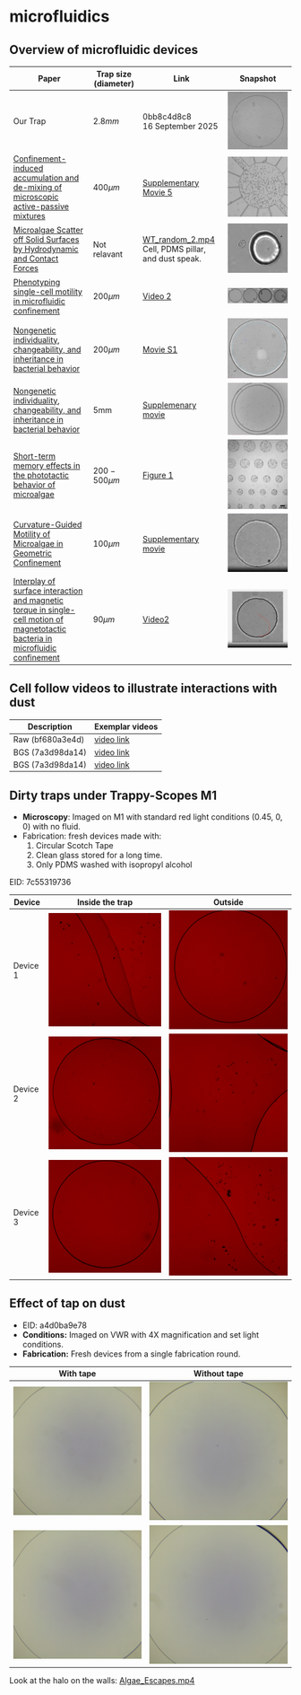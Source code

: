 

# microfluidics



## Overview of microfluidic devices

| Paper                                                        | Trap size (diameter) | Link                                                         | Snapshot                                                     |
| ------------------------------------------------------------ | -------------------- | ------------------------------------------------------------ | ------------------------------------------------------------ |
| Our Trap                                                     | $2.8mm$              | 0bb8c4d8c8<br />16 September 2025                            | ![image-20250929142247800](assets/image-20250929142247800.png) |
| [Confinement-induced accumulation and de-mixing of microscopic active-passive mixtures](https://www.nature.com/articles/s41467-022-32520-9) | $400\mu m$           | [Supplementary Movie 5](https://static-content.springer.com/esm/art%3A10.1038%2Fs41467-022-32520-9/MediaObjects/41467_2022_32520_MOESM8_ESM.mov) | ![image-20250929133211901](assets/image-20250929133211901.png) |
| [Microalgae Scatter off Solid Surfaces by Hydrodynamic and Contact Forces](https://journals.aps.org/prl/abstract/10.1103/PhysRevLett.115.258102#supplemental) | Not relavant         | [WT_random_2.mp4](https://journals.aps.org/prl/supplemental/10.1103/PhysRevLett.115.258102/WT_random_2.mp4) Cell, PDMS pillar, and dust speak. | ![image-20250929132855581](assets/image-20250929132855581.png) |
| [Phenotyping single-cell motility in microfluidic confinement](https://elifesciences.org/articles/76519#s4) | $200 \mu m$          | [Video 2](https://static-movie-usa.glencoesoftware.com/mp4/10.7554/931/299aa14b5aa45835b81556c85f8ee5c6ce8a9206/elife-76519-video2.mp4) | ![image-20250929132743969](assets/image-20250929132743969.png) |
| [Nongenetic individuality, changeability, and inheritance in bacterial behavior](https://www.pnas.org/doi/10.1073/pnas.2023322118?url_ver=Z39.88-2003) | $200 \mu m$          | [Movie S1](https://www.pnas.org/doi/10.1073/pnas.2023322118?url_ver=Z39.88-2003#sm01) | ![image-20250929121006782](assets/image-20250929121006782.png) |
| [Nongenetic individuality, changeability, and inheritance in bacterial behavior](https://www.pnas.org/doi/full/10.1073/pnas.2023322118) | 5mm                  | [Supplemenary movie](https://www.pnas.org/doi/suppl/10.1073/pnas.1308282110/suppl_file/sm01.wmv) | ![image-20250929121225533](assets/image-20250929121225533.png) |
| [Short-term memory effects in the phototactic behavior of microalgae](http://pubs.rsc.org/en/content/articlelanding/2024/sm/d3sm01628e) | $200-500 \mu m$      | [Figure 1](https://pubs.rsc.org/image/article/2024/sm/d3sm01628e/d3sm01628e-f1_hi-res.gif) | ![image-20250929135457624](assets/image-20250929135457624.png) |
| [Curvature-Guided Motility of Microalgae in Geometric Confinement](https://journals.aps.org/prl/abstract/10.1103/PhysRevLett.120.068002#supplemental) | $100 \mu m$          | [Supplementary movie](https://journals.aps.org/prl/supplemental/10.1103/PhysRevLett.120.068002/Ostapenko_2017_Supplementary_Movie.mp4) | ![image-20250929135950741](assets/image-20250929135950741.png) |
| [Interplay of surface interaction and magnetic torque in single-cell motion of magnetotactic bacteria in microfluidic confinement](https://elifesciences.org/articles/71527) | $90 \mu m$           | [Video2](https://elifesciences.org/download/aHR0cHM6Ly9zdGF0aWMtbW92aWUtdXNhLmdsZW5jb2Vzb2Z0d2FyZS5jb20vbXA0LzEwLjc1NTQvMjA1LzY1OTkwYTE4Yzk5ZDg0OWRkZTNlZjk4YWM2ZTdlZGI4OTRmZTc4ODQvZWxpZmUtNzE1MjctdmlkZW8yLm1wNA--/elife-71527-video2.mp4?_hash=G1S9JeV%2BDJeKDNT7j5qOi0pN205q3mZlJOIaLH7oofM%3D) | ![image-20250929141115761](assets/image-20250929141115761.png) |

## Cell follow videos to illustrate interactions with dust

| Description      | Exemplar videos                                              |
| ---------------- | ------------------------------------------------------------ |
| Raw (bf680a3e4d) | [video link](assets/bf680a3e4d_2025_08_27__11_13_14__1756289594291549015__split_1_simplesq.mp4) |
| BGS (7a3d98da14) | [video link](assets/vlc-record-2025-09-29-15h34m34s-7a3d98da14_2025_08_21__22_03_46__1755810226372969833__split_66__15006frames.mp4-.mp4) |
| BGS (7a3d98da14) | [video link](/Users/byatharth/code/Trappy-Scopes/protocols/microfluidics/assets/vlc-record-2025-09-29-15h37m02s-7a3d98da14_2025_08_21__22_03_46__1755810226372969833__split_66__15006frames.mp4-.mp4) |



## Dirty traps under Trappy-Scopes M1

+ **Microscopy**: Imaged on M1 with standard red light conditions (0.45, 0, 0) with no fluid.
+ Fabrication: fresh devices made with:
	1. Circular Scotch Tape
	2. Clean glass stored for a long time.
	3. Only PDMS washed with isopropyl alcohol

EID: 7c55319736

| Device   | Inside the trap                              | Outside                                      |
| -------- | -------------------------------------------- | -------------------------------------------- |
| Device 1 | ![dirty1](assets/dirty1.png)                 | ![dirty1_chamber](assets/dirty1_chamber.png) |
| Device 2 | ![dirty2_chamber](assets/dirty2_chamber.png) | ![dirty2](assets/dirty2.png)                 |
| Device 3 | ![dirty3_chamber](assets/dirty3_chamber.png) | ![dirty3](assets/dirty3.png)                 |



## Effect of tap on dust

+ EID: a4d0ba9e78
+ **Conditions:** Imaged on VWR with 4X magnification and set light conditions.
+ **Fabrication:** Fresh devices from a single fabrication round.

| With tape                                            | Without tape                                                 |
| ---------------------------------------------------- | ------------------------------------------------------------ |
| ![dev3_tape_water_in](assets/dev3_tape_water_in.png) | ![dev1_notape_nowater_in](assets/dev1_notape_nowater_in.png) |
| ![dev4_tape_water_in](assets/dev4_tape_water_in.png) | ![dev2_notape_water_in](assets/dev2_notape_water_in.png)     |

Look at the halo on the walls: [Algae_Escapes.mp4](https://journals.aps.org/prresearch/supplemental/10.1103/PhysRevResearch.4.L022029/Algae_Escapes.mp4)